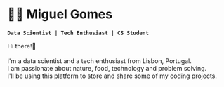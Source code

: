 # :astronaut: Miguel Gomes

**`Data Scientist | Tech Enthusiast | CS Student`**

Hi there!👋
<br><br>I'm a data scientist and a tech enthusiast from Lisbon, Portugal.
<br>I am passionate about nature, food, technology and problem solving.
<br>I'll be using this platform to store and share some of my coding projects.

